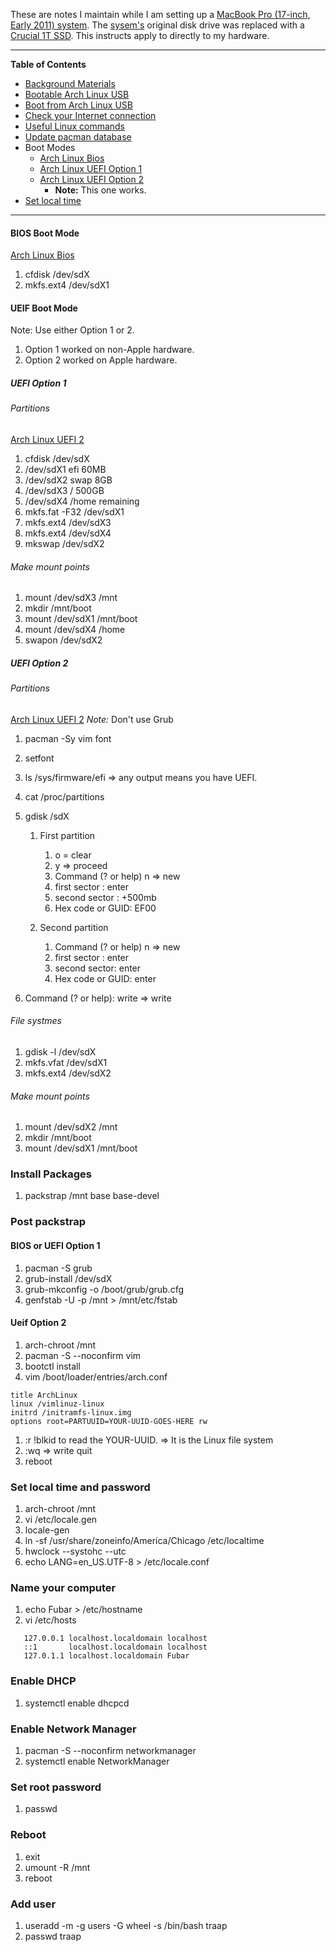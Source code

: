 These are notes I maintain while I am setting up a [MacBook Pro (17-inch,
Early 2011) system](https://support.apple.com/kb/SP621).  The
[sysem's](https://support.apple.com/kb/SP621) original disk drive was replaced
with a [Crucial 1T SSD](www.curcial.com).  This instructs apply to directly to
my hardware.

***
**Table of Contents**
* [Background Materials](background-materials.md)
* [Bootable Arch Linux USB](bootable-usb.md)
* [Boot from Arch Linux USB](boot-from-usb.md)
* [Check your Internet connection](check-your-internet-connection.md)
* [Useful Linux commands](useful-linux-commands.md)
* [Update pacman database](pacman-update.md)
* Boot Modes
  * [Arch Linux Bios](boot-arch-linux-from-bios.md)
  * [Arch Linux UEFI Option 1](boot-arch-linux-from-option-1.md)
  * [Arch Linux UEFI Option 2](boot-arch-linux-from-option-2.md)
    * **Note:** This one works.
* [Set local time](setlocal-time.md)
***

#### BIOS Boot Mode 
[Arch Linux Bios](https://www.youtube.com/watch?v=GKdPSGb9f5s)
1. cfdisk /dev/sdX
1. mkfs.ext4 /dev/sdX1

#### UEIF Boot Mode
Note: Use either Option 1 or 2.
1. Option 1 worked on non-Apple hardware.
1. Option 2 worked on Apple hardware.

##### UEFI Option 1 
######  Partitions 
[Arch Linux UEFI 2](https://www.youtube.com/watch?v=dOXYZ8hkdmc)
1. cfdisk /dev/sdX
1. /dev/sdX1 efi 60MB
1. /dev/sdX2 swap 8GB
1. /dev/sdX3 / 500GB
1. /dev/sdX4 /home remaining
1. mkfs.fat -F32 /dev/sdX1
1. mkfs.ext4 /dev/sdX3
1. mkfs.ext4 /dev/sdX4
1. mkswap /dev/sdX2

###### Make mount points
1. mount /dev/sdX3 /mnt
1. mkdir /mnt/boot
1. mount /dev/sdX1 /mnt/boot
1. mount /dev/sdX4 /home
1. swapon /dev/sdX2

##### UEFI Option 2
###### Partitions 
[Arch Linux UEFI 2](https://www.youtube.com/watch?v=DfC5hgdtbWY)
*Note:*  Don't use Grub
1. pacman -Sy vim font
1. setfont
1. ls /sys/firmware/efi  => any output means you have UEFI.
1. cat /proc/partitions

1. gdisk /sdX
   1. First partition
      1. o = clear
      1. y => proceed
      1. Command (? or help) n => new
      1. first sector : enter
      1. second sector : +500mb
      1. Hex code or GUID: EF00

   1. Second partition
      1. Command (? or help) n => new
      1. first sector : enter
      1. second sector: enter
      1. Hex code or GUID: enter

2. Command (? or help): write => write

###### File systmes
1. gdisk -l /dev/sdX
1. mkfs.vfat /dev/sdX1
1. mkfs.ext4 /dev/sdX2

###### Make mount points
1. mount /dev/sdX2 /mnt
1. mkdir /mnt/boot
1. mount /dev/sdX1 /mnt/boot

### Install Packages
1. packstrap /mnt base base-devel

### Post packstrap
#### BIOS or UEFI Option 1
1. pacman -S grub
1. grub-install /dev/sdX
1. grub-mkconfig -o /boot/grub/grub.cfg
1. genfstab -U -p /mnt > /mnt/etc/fstab

#### Ueif Option 2
1. arch-chroot /mnt
1. pacman -S --noconfirm vim
1. bootctl install
1. vim /boot/loader/entries/arch.conf
```
title ArchLinux
linux /vimlinuz-linux
initrd /initramfs-linux.img
options root=PARTUUID=YOUR-UUID-GOES-HERE rw
```
1. :r !blkid to read the YOUR-UUID.  => It is the Linux file system
1. :wq => write quit
1. reboot

### Set local time and password
1. arch-chroot /mnt
1. vi /etc/locale.gen
1. locale-gen
1. ln -sf /usr/share/zoneinfo/America/Chicago /etc/localtime
1. hwclock --systohc --utc
1. echo LANG=en_US.UTF-8 > /etc/locale.conf 

### Name your computer
1. echo Fubar > /etc/hostname
2. vi /etc/hosts
```
   127.0.0.1 localhost.localdomain localhost
   ::1       localhost.localdomain localhost
   127.0.1.1 localhost.localdomain Fubar
```

### Enable DHCP 
1. systemctl enable dhcpcd

### Enable Network Manager 
1. pacman -S --noconfirm networkmanager
1. systemctl enable NetworkManager 

### Set root password
1. passwd

### Reboot
1. exit
1. umount -R /mnt
1. reboot

### Add user 
1. useradd -m -g users -G wheel -s /bin/bash traap
1. passwd traap
